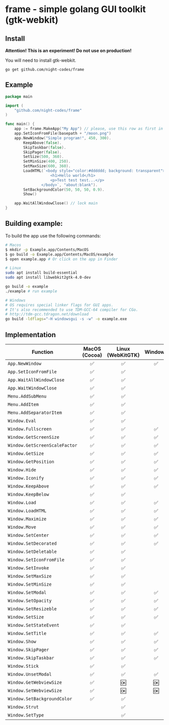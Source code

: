 # frame - simple golang GUI toolkit (gtk-webkit)
## Install

**Attention! This is an experiment! Do not use on production!**

You will need to install gtk-webkit.

`go get github.com/night-codes/frame`


## Example

```go
package main

import (
	"github.com/night-codes/frame"
)

func main() {
	app := frame.MakeApp("My App") // please, use this row as first in main func
	app.SetIconFromFile(basepath + "/moon.png")
	app.NewWindow("Simple program!", 450, 300).
		KeepAbove(false).
		SkipTaskbar(false).
		SkipPager(false).
		SetSize(500, 360).
		SetMinSize(400, 250).
		SetMaxSize(600, 360).
		LoadHTML(`<body style="color:#dddddd; background: transparent">
					<h1>Hello world</h1>
					<p>Test test test...</p>
				</body>`, "about:blank").
		SetBackgroundColor(50, 50, 50, 0.9).
		Show()

	app.WaitAllWindowClose() // lock main
}
```

## Building example:
To build the app use the following commands:

```bash
# Macos
$ mkdir -p Example.app/Contents/MacOS
$ go build -o Example.app/Contents/MacOS/example
$ open example.app # Or click on the app in Finder

# Linux
sudo apt install build-essential
sudo apt install libwebkit2gtk-4.0-dev

go build -o example
./example # run example

# Windows
# OS requires special linker flags for GUI apps.
# It's also recommended to use TDM-GCC-64 compiler for CGo.
# http://tdm-gcc.tdragon.net/download
go build -ldflags="-H windowsgui -s -w" -o example.exe
```

## Implementation

| Function                         | MacOS (Cocoa)| Linux (WebKitGTK)| Windows |
| -------------------------------- |:------------:|:----------------:|:-------:|
| `App.NewWindow`                  |       ✅     |         ✅       |    ✅   |
| `App.SetIconFromFile`            |       ✅     |         ✅       |         |
| `App.WaitAllWindowClose`         |       ✅     |         ✅       |         |
| `App.WaitWindowClose`            |       ✅     |         ✅       |         |
| `Menu.AddSubMenu`                |       ✅     |         ✅       |         |
| `Menu.AddItem`                   |       ✅     |         ✅       |         |
| `Menu.AddSeparatorItem`          |       ✅     |         ✅       |         |
| `Window.Eval`                    |       ✅     |         ✅       |         |
| `Window.Fullscreen`              |       ✅     |         ✅       |    ✅   |
| `Window.GetScreenSize`           |       ✅     |         ✅       |    ✅   |
| `Window.GetScreenScaleFactor`    |       ✅     |         ✅       |    ✅   |
| `Window.GetSize`                 |       ✅     |         ✅       |    ✅   |
| `Window.GetPosition`             |       ✅     |         ✅       |    ✅   |
| `Window.Hide`                    |       ✅     |         ✅       |    ✅   |
| `Window.Iconify`                 |       ✅     |         ✅       |    ✅   |
| `Window.KeepAbove`               |       ✅     |         ✅       |    ✅   |
| `Window.KeepBelow`               |       ✅     |         ✅       |         |
| `Window.Load`                    |       ✅     |         ✅       |    ✅   |
| `Window.LoadHTML`                |       ✅     |         ✅       |    ✅   |
| `Window.Maximize`                |       ✅     |         ✅       |    ✅   |
| `Window.Move`                    |       ✅     |         ✅       |    ✅   |
| `Window.SetCenter`               |       ✅     |         ✅       |    ✅   |
| `Window.SetDecorated`            |       ✅     |         ✅       |    ✅   |
| `Window.SetDeletable`            |       ✅     |         ✅       |         |
| `Window.SetIconFromFile`         |       ✅     |         ✅       |         |
| `Window.SetInvoke`               |       ✅     |         ✅       |         |
| `Window.SetMaxSize`              |       ✅     |         ✅       |         |
| `Window.SetMinSize`              |       ✅     |         ✅       |         |
| `Window.SetModal`                |       ✅     |         ✅       |    ✅   |
| `Window.SetOpacity`              |       ✅     |         ✅       |    ✅   |
| `Window.SetResizeble`            |       ✅     |         ✅       |    ✅   |
| `Window.SetSize`                 |       ✅     |         ✅       |    ✅   |
| `Window.SetStateEvent`           |       ✅     |         ✅       |         |
| `Window.SetTitle`                |       ✅     |         ✅       |    ✅   |
| `Window.Show`                    |       ✅     |         ✅       |    ✅   |
| `Window.SkipPager`               |       ✅     |         ✅       |    ✅   |
| `Window.SkipTaskbar`             |       ✅     |         ✅       |    ✅   |
| `Window.Stick`                   |       ✅     |         ✅       |         |
| `Window.UnsetModal`              |       ✅     |         ✅       |    ✅   |
| `Window.GetWebviewSize`          |       ✅     |         🆗       |    🆗   |
| `Window.SetWebviewSize`          |       ✅     |         🆗       |    🆗   |
| `Window.SetBackgroundColor`      |       ✅     |         ✅       |         |
| `Window.Strut`                   |              |         ✅       |         |
| `Window.SetType`                 |              |         ✅       |         |

